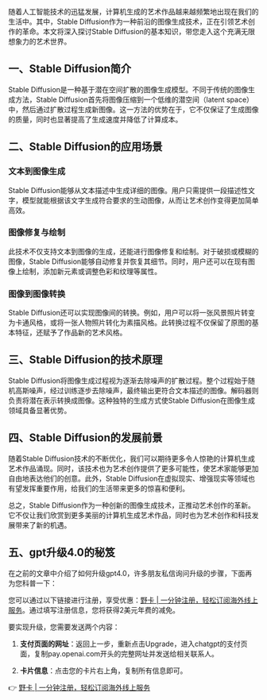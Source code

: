 随着人工智能技术的迅猛发展，计算机生成的艺术作品越来越频繁地出现在我们的生活中。其中，Stable Diffusion作为一种前沿的图像生成技术，正在引领艺术创作的革命。本文将深入探讨Stable Diffusion的基本知识，带您走入这个充满无限想象力的艺术世界。

## 一、Stable Diffusion简介

Stable Diffusion是一种基于潜在空间扩散的图像生成模型。不同于传统的图像生成方法，Stable Diffusion首先将图像压缩到一个低维的潜空间（latent space）中，然后通过扩散过程生成新图像。这一方法的优势在于，它不仅保证了生成图像的质量，同时也显著提高了生成速度并降低了计算成本。

## 二、Stable Diffusion的应用场景

### 文本到图像生成
Stable Diffusion能够从文本描述中生成详细的图像。用户只需提供一段描述性文字，模型就能根据该文字生成符合要求的生动图像，从而让艺术创作变得更加简单高效。

### 图像修复与绘制
此技术不仅支持文本到图像的生成，还能进行图像修复和绘制。对于破损或模糊的图像，Stable Diffusion能够自动修复并恢复其细节。同时，用户还可以在现有图像上绘制，添加新元素或调整色彩和纹理等属性。

### 图像到图像转换
Stable Diffusion还可以实现图像间的转换。例如，用户可以将一张风景照片转变为卡通风格，或将一张人物照片转化为素描风格。此转换过程不仅保留了原图的基本特征，还赋予了作品新的艺术风格。

## 三、Stable Diffusion的技术原理

Stable Diffusion将图像生成过程视为逐渐去除噪声的扩散过程。整个过程始于随机高斯噪声，经过训练逐步去除噪声，最终输出更符合文本描述的图像。解码器则负责将潜在表示转换成图像。这种独特的生成方式使Stable Diffusion在图像生成领域具备显著优势。

## 四、Stable Diffusion的发展前景

随着Stable Diffusion技术的不断优化，我们可以期待更多令人惊艳的计算机生成艺术作品涌现。同时，该技术也为艺术创作提供了更多可能性，使艺术家能够更加自由地表达他们的创意。此外，Stable Diffusion在虚拟现实、增强现实等领域也有望发挥重要作用，给我们的生活带来更多的惊喜和便利。

总之，Stable Diffusion作为一种创新的图像生成技术，正推动艺术创作的革新。它不仅让我们欣赏到更多美丽的计算机生成艺术作品，同时也为艺术创作和科技发展带来了新的机遇。

## 五、gpt升级4.0的秘笈

在之前的文章中介绍了如何升级gpt4.0，许多朋友私信询问升级的步骤，下面再为您科普一下：

您可以通过以下链接进行注册，享受优惠：[野卡 | 一分钟注册，轻松订阅海外线上服务](https://bit.ly/bewildcard)。通过填写注册信息，您将获得2美元年费的减免。

要实现升级，您需要发送两个内容：

1. **支付页面的网址**：返回上一步，重新点击Upgrade，进入chatgpt的支付页面，复制pay.openai.com开头的完整网址并发送给相关联系人。

2. **卡片信息**：点击您的卡片右上角，复制所有信息即可。

👉 [野卡 | 一分钟注册，轻松订阅海外线上服务](https://bit.ly/bewildcard)